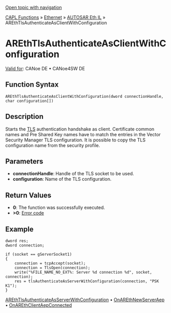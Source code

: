 [Open topic with navigation](../../../../../../CANoeDEFamily.htm#Topics/CAPLFunctions/IP/AUTOSARethIL/Functions/CAPLFunctionAREthTlsAuthenticateAsClientWithConfiguration.md)

[CAPL Functions](../../../CAPLfunctions.md) » [Ethernet](../../CAPLEthernetStartPage.md) » [AUTOSAR Eth IL](../CAPLfunctionsAREthILOverview.md) » AREthTlsAuthenticateAsClientWithConfiguration

# AREthTlsAuthenticateAsClientWithConfiguration

[Valid for](../../../../Shared/FeatureAvailability.md): CANoe DE • CANoe4SW DE

## Function Syntax

`AREthTlsAuthenticateAsClientWithConfiguration(dword connectionHandle, char configuration[])`

## Description

Starts the [TLS](../../../../CANoeCANalyzer/Security/SecurityTLS.md) authentication handshake as client. Certificate common names and Pre Shared Key names have to match the entries in the Vector Security Manager TLS configuration. It is possible to copy the TLS configuration name from the security profile.

## Parameters

- **connectionHandle**: Handle of the TLS socket to be used.
- **configuration**: Name of the TLS configuration.

## Return Values

- **0**: The function was successfully executed.
- **>0**: [Error code](../CAPLfunctionsAREthILErrorCodes.md)

## Example

```plaintext
dword res;
dword connection;

if (socket == gServerSocket1)
{
    connection = tcpAccept(socket);
    connection = TlsOpen(connection);
    write("%FILE_NAME_NO_EXT%: Server %d connection %d", socket, connection);
    res = tlsAuthenticateAsServerWithConfiguration(connection, "PSK K1");
}
```

[AREthTlsAuthenticateAsServerWithConfiguration](CAPLFunctionAREthTlsAuthenticateAsServerWithConfiguration.md) • [OnAREthNewServerAep](CAPLFunctionOnAREthNewServerAep.md) • [OnAREthClientAepConnected](CAPLFunctionOnAREthClientAepConnected.md)
